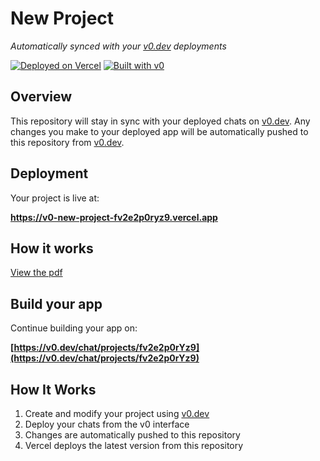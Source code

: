 # New Project

*Automatically synced with your [v0.dev](https://v0.dev) deployments*

[![Deployed on Vercel](https://img.shields.io/badge/Deployed%20on-Vercel-black?style=for-the-badge&logo=vercel)](https://vercel.com/priyal-shah-portfolios-projects/v0-new-project-fv2e2p0ryz9)
[![Built with v0](https://img.shields.io/badge/Built%20with-v0.dev-black?style=for-the-badge)](https://v0.dev/chat/projects/fv2e2p0rYz9)

## Overview

This repository will stay in sync with your deployed chats on [v0.dev](https://v0.dev).
Any changes you make to your deployed app will be automatically pushed to this repository from [v0.dev](https://v0.dev).

## Deployment

Your project is live at:

**https://v0-new-project-fv2e2p0ryz9.vercel.app**

## How it works

[View the pdf](VanityDashboard/Vanity-Dashboard.pdf)

## Build your app

Continue building your app on:

**[https://v0.dev/chat/projects/fv2e2p0rYz9](https://v0.dev/chat/projects/fv2e2p0rYz9)**

## How It Works

1. Create and modify your project using [v0.dev](https://v0.dev)
2. Deploy your chats from the v0 interface
3. Changes are automatically pushed to this repository
4. Vercel deploys the latest version from this repository

